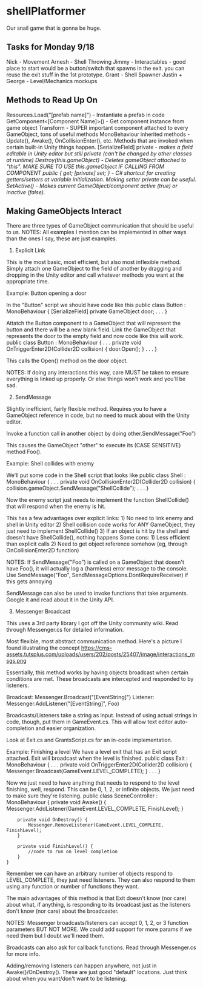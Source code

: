# shellPlatformer
Our snail game that is gonna be huge. 

Tasks for Monday 9/18
---------------------
Nick - Movement 
Arnesh - Shell Throwing
Jimmy - Interactables - good place to start would be a button/switch that spawns in the exit. you can reuse the exit stuff in the 1st prototype.
Grant - Shell Spawner
Justin + George - Level/Mechanics mockups


Methods to Read Up On
---------------------
Resources.Load("[prefab name]") - Instantiate a prefab in code
GetComponent<[Component Name]>() - Get component instance from game object
Transform - SUPER important component attached to every GameObject, tons of useful methods
MonoBehaviour inherited methods - Update(), Awake(), OnCollisionEnter(), etc. Methods that are invoked when certain built-in Unity things happen.
[SerializeField] private <var type> <var name> - makes a field editable in Unity editor but still private (can't be changed by other classes at runtime)
Destroy(this.gameObject) - Deletes gameObject attached to "this". MAKE SURE TO USE this.gameObject IF CALLING FROM COMPONENT
public <var type> <var name> { get; [private] set; } - C# shortcut for creating getters/setters at variable initialization. Making setter private can be useful.
SetActive(<boolean>) - Makes current GameObject/component active (true) or inactive (false).


Making GameObjects Interact
---------------------------
There are three types of GameObject communication that should be useful to us.
NOTES: All examples I mention can be implemented in other ways than the ones I say, these are just examples.

1. Explicit Link

This is the most basic, most efficient, but also most inflexible method. 
Simply attach one GameObject to the field of another by dragging and dropping in the Unity editor
and call whatever methods you want at the appropriate time.

Example: Button opening a door

In the "Button" script we should have code like this
    public class Button : MonoBehaviour {
        [SerializeField] private GameObject door;
        .
        .
        .
    }
    
Attatch the Button component to a GameObject that will represent the button and there will be a new blank field.
Link the GameObject that represents the door to the empty field and now code like this will work.
    public class Button : MonoBehaviour {
        .
        .
        .
        private void OnTriggerEnter2D(Collider2D collision) {
            door.Open();
        }
        .
        .
        .
    }

This calls the Open() method on the door object.

NOTES: If doing any interactions this way, care MUST be taken to ensure everything is linked up properly. 
Or else things won't work and you'll be sad.

2. SendMessage

Slightly inefficient, fairly flexible method. Requires you to have a GameObject reference in code, but no need to muck about
with the Unity editor.

Invoke a function call in another object by doing
    other.SendMessage("Foo")
    
This causes the GameObject "other" to execute its (CASE SENSITIVE) method Foo().

Example: Shell collides with enemy

We'll put some code in the Shell script that looks like 
    public class Shell : MonoBehaviour {
        .
        .
        .
        private void OnCollisionEnter2D(Collider2D collision) {
            collision.gameObject.SendMessage("ShellCollide");
        .
        .
        .
    }
    
Now the enemy script just needs to implement the function ShellCollide() that will respond when the enemy is hit.

This has a few advantages over explicit links:
    1) No need to link enemy and shell in Unity editor 
    2) Shell collision code works for ANY GameObject, they just need to implement ShellCollide()
    3) If an object is hit by the shell and doesn't have ShellCollide(), nothing happens
Some cons:
    1) Less efficient than explicit calls
    2) Need to get object reference somehow (eg, through OnCollisionEnter2D function)
    
NOTES: If SendMessage("Foo") is called on a GameObject that doesn't have Foo(), it will actually log a 
(harmless) error message to the console. Use SendMessage("Foo", SendMessageOptions.DontRequireReceiver) if this gets annoying

SendMessage can also be used to invoke functions that take arguments. Google it and read about it in the Unity API.

3. Messenger Broadcast

This uses a 3rd party library I got off the Unity community wiki. Read through Messenger.cs for detailed information.

Most flexible, most abstract communication method. Here's a picture I found illustrating the concept https://cms-assets.tutsplus.com/uploads/users/202/posts/25407/image/interactions_msgs.png

Essentially, this method works by having objects broadcast when certain conditions are met. These broadcasts are intercepted 
and responded to by listeners.

Broadcast: Messenger.Broadcast("[EventString]") 
Listener: Messenger.AddListener("[EventString]", Foo)

Broadcasts/Listeners take a string as input. Instead of using actual strings in code, though, put them in GameEvent.cs. 
This will allow text editor auto-completion and easier organization.

Look at Exit.cs and GrantsScript.cs for an in-code implementation.

Example: Finishing a level
We have a level exit that has an Exit script attached. Exit will broadcast when the level is finished.
    public class Exit : MonoBehaviour {
        .
        .
        .
        private void OnTriggerEnter2D(Collider2D collision) {
            Messenger.Broadcast(GameEvent.LEVEL_COMPLETE);
        }
        .
        .
        .
    }
    
Now we just need to have anything that needs to respond to the level finishing, well, respond. This can be 0, 1, 2, or infinite objects.
We just need to make sure they're listening.
    public class SceneController : MonoBehaviour {
        private void Awake() {
            Messenger.AddListener(GameEvent.LEVEL_COMPLETE, FinishLevel);
        }
        
        private void OnDestroy() {
            Messenger.RemoveListener(GameEvent.LEVEL_COMPLETE, FinishLevel);
        }
        
        private void FinishLevel() {
            //code to run on level completion
        }
    }
    
Remember we can have an arbitrary number of objects respond to LEVEL_COMPLETE, they just need listeners.
They can also respond to them using any function or number of functions they want.

The main advantages of this method is that Exit doesn't know (nor care) about what, if anything, is responding to its broadcast
just as the listeners don't know (nor care) about the broadcaster. 

NOTES: Messenger broadcasts/listeners can accept 0, 1, 2, or 3 function parameters BUT NOT MORE. We could add support
for more params if we need them but I doubt we'll need them.

Broadcasts can also ask for callback functions. Read through Messenger.cs for more info.

Adding/removing listeners can happen anywhere, not just in Awake()/OnDestroy(). These are just good "default" locations.
Just think about when you want/don't want to be listening. 